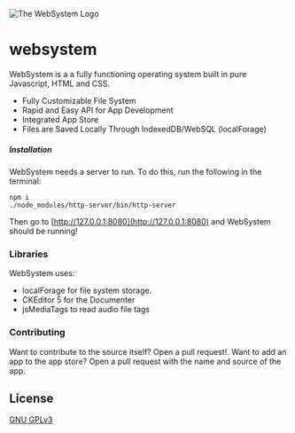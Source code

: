 ![The WebSystem Logo](https://raw.githubusercontent.com/UltimatePro-Grammer/websystem/master/favicon/android-chrome-192x192.png)
# websystem
WebSystem is a a fully functioning operating system built in pure Javascript, HTML and CSS.

  - Fully Customizable File System
  - Rapid and Easy API for App Development
  - Integrated App Store
  - Files are Saved Locally Through IndexedDB/WebSQL (localForage)

##### Installation
WebSystem needs a server to run. To do this, run the following in the terminal:
```
npm i
./node_modules/http-server/bin/http-server
```
Then go to [http://127.0.0.1:8080](http://127.0.0.1:8080) and WebSystem should be running!

### Libraries
WebSystem uses:
- localForage for file system storage.
- CKEditor 5 for the Documenter
- jsMediaTags to read audio file tags


### Contributing
Want to contribute to the source itself? Open a pull request!.
Want to add an app to the app store? Open a pull request with the name and source of the app.

License
----
[GNU GPLv3](https://www.gnu.org/licenses/gpl-3.0.en.html "GNU GPLv3 License")
